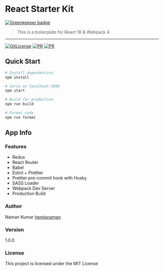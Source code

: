 # React Starter Kit

[![Greenkeeper badge](https://badges.greenkeeper.io/hereisnaman/react-starter-kit.svg)](https://greenkeeper.io/)
> This is a boilerplate for React 16 & Webpack 4
---

[![GitLicense](https://gitlicense.com/badge/hereisnaman/react-starter-kit)](https://github.com/hereisnaman/react-starter-kit)
[![PR](https://img.shields.io/badge/PR-Welcome-blue.svg)](https://github.com/hereisnaman/react-starter-kit)
[![PR](https://img.shields.io/badge/code_style-prettier-ff69b4.svg)](https://github.com/hereisnaman/react-starter-kit)

## Quick Start

``` bash
# Install dependencies
npm install

# Serve on localhost:3000
npm start

# Build for production
npm run build

# Format code
npm run format
```
## App Info

### Features

 - Redux
 - React Router
 - Babel
 - Eslint + Prettier
 - Prettier pre-commit hook with Husky
 - SASS Loader
 - Webpack Dev Server
 - Production Build

### Author

Naman Kumar
[hereisnaman](https://namankumar.me)

### Version

1.0.0

### License

This project is licensed under the MIT License

